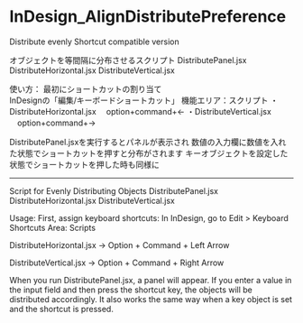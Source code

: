 # InDesign_AlignDistributePreference
Distribute evenly  Shortcut compatible version

オブジェクトを等間隔に分布させるスクリプト
DistributePanel.jsx
DistributeHorizontal.jsx
DistributeVertical.jsx

使い方：
最初にショートカットの割り当て<br>
InDesignの「編集/キーボードショートカット」
機能エリア：スクリプト
・DistributeHorizontal.jsx
　option+command+←
・DistributeVertical.jsx
　option+command+→

DistributePanel.jsxを実行するとパネルが表示され
数値の入力欄に数値を入れた状態でショートカットを押すと分布がされます
キーオブジェクトを設定した状態でショートカットを押した時も同様に

--------------
Script for Evenly Distributing Objects
DistributePanel.jsx
DistributeHorizontal.jsx
DistributeVertical.jsx

Usage:
First, assign keyboard shortcuts:
In InDesign, go to Edit > Keyboard Shortcuts
Area: Scripts

DistributeHorizontal.jsx
→ Option + Command + Left Arrow

DistributeVertical.jsx
→ Option + Command + Right Arrow

When you run DistributePanel.jsx, a panel will appear.
If you enter a value in the input field and then press the shortcut key, the objects will be distributed accordingly.
It also works the same way when a key object is set and the shortcut is pressed.
